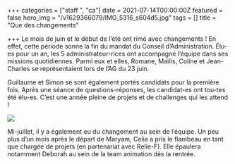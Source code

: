 +++
categories = ["staff ", "ca"]
date = 2021-07-14T00:00:00Z
featured = false
hero_img = "/v1629366079/IMG_5316_s604d5.jpg"
tags = []
title = "Que des changements"

+++
Le mois de juin et le début de l’été ont rimé avec changements ! En effet, cette période sonne la fin du mandat du Conseil d’Administration. Élu-es pour un an, les 5 administrateur-rices ont accompagné l’équipe dans ses missions quotidiennes. Parmi eux et elles, Romane, Maïlis, Coline et Jean-Charles se représentaient lors de l’AG du 23 juin.  
  
Guillaume et Simon se sont également portés candidats pour la première fois. Après une séance de questions-réponses, les candidat-es ont tou-tes été élu-es. C’est une année pleine de projets et de challenges qui les attend !

![](https://res.cloudinary.com/cefasbl/image/upload/c_limit,dpr_auto,q_70,w_740,f_auto/v1629365038/CA21_22_fxfyg0.jpg)  
  
Mi-juillet, il y a également eu du changement au sein de l’équipe. Un peu plus d’un mois après le départ de Maryam, Celia a pris le flambeau en tant que chargée de projets (en partenariat avec Relie-F). Elle épaulera notamment Deborah au sein de la team animation dès la rentrée. 